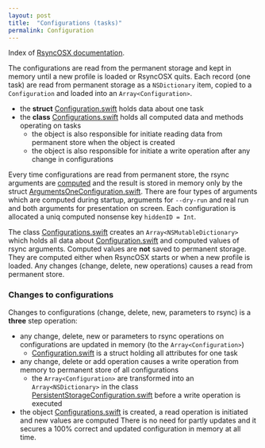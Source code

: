 ```yaml
---
layout: post
title:  "Configurations (tasks)"
permalink: Configuration
---
```

Index of [RsyncOSX documentation](/AboutRsyncOSX).

The configurations are read from the permanent storage and kept in memory until a new profile is loaded or RsyncOSX quits. Each record (one task) are read from permanent storage as a `NSDictionary` item, copied to a `Configuration` and loaded into an `Array<Configuration>`.

- the **struct** [Configuration.swift](https://github.com/rsyncOSX/RsyncOSX/blob/master/RsyncOSX/Configuration.swift) holds data about one task
- the **class** [Configurations.swift](https://github.com/rsyncOSX/RsyncOSX/blob/master/RsyncOSX/Configurations.swift) holds all computed data and methods operating on tasks
  - the object is also responsible for initiate reading data from permanent store when the object is created
  - the object is also responsible for initiate a write operation after any change in configurations

Every time configurations are read from permanent store, the rsync arguments are [computed](https://github.com/rsyncOSX/RsyncOSX/blob/master/RsyncOSX/RsyncProcessArguments.swift) and the result is stored in memory only by the struct [ArgumentsOneConfiguration.swift](https://github.com/rsyncOSX/RsyncOSX/blob/master/RsyncOSX/ArgumentsOneConfiguration.swift). There are four types of arguments which are computed during startup, arguments for `--dry-run` and real run and both arguments for presentation on screen. Each configuration is allocated a uniq computed nonsense key `hiddenID = Int`.

The class [Configurations.swift](https://github.com/rsyncOSX/RsyncOSX/blob/master/RsyncOSX/Configurations.swift) creates an `Array<NSMutableDictionary>` which holds all data about [Configuration.swift](https://github.com/rsyncOSX/RsyncOSX/blob/master/RsyncOSX/Configuration.swift) and computed values of rsync arguments. Computed values are **not** saved to permanent storage. They are computed either when RsyncOSX starts or when a new profile is loaded. Any changes (change, delete, new operations) causes a read from permanent store.

### Changes to configurations

Changes to configurations (change, delete, new, parameters to rsync) is a **three** step operation:
- any change, delete, new or parameters to rsync operations on configurations are updated in memory (to the `Array<Configuration>`)
  - [Configuration.swift](https://github.com/rsyncOSX/RsyncOSX/blob/master/RsyncOSX/Configuration.swift) is a struct holding all attributes for one task
- any change, delete or add operation causes a write operation from memory to permanent store of all configurations
  - the `Array<Configuration>` are transformed into an `Array<NSDictionary>` in the class [PersistentStorageConfiguration.swift](https://github.com/rsyncOSX/RsyncOSX/blob/master/RsyncOSX/PersistentStorageConfiguration.swift) before a write operation is executed
- the object [Configurations.swift](https://github.com/rsyncOSX/RsyncOSX/blob/master/RsyncOSX/Configurations.swift) is created, a read operation is initiated and new values are computed
There is no need for partly updates and it secures a 100% correct and updated configuration in memory at all time.
